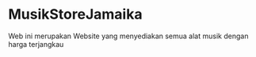 # MusikStoreJamaika
Web ini merupakan Website yang menyediakan semua alat musik dengan harga terjangkau
